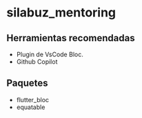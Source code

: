 # silabuz_mentoring


## Herramientas recomendadas

- Plugin de VsCode Bloc.
- Github Copilot

## Paquetes
- flutter_bloc
- equatable